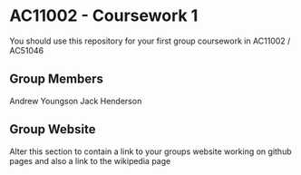 # AC11002 - Coursework 1
You should use this repository for your first group coursework in AC11002 / AC51046

## Group Members
Andrew Youngson
Jack Henderson

## Group Website
Alter this section to contain a link to your groups website working on github pages and also a link to the wikipedia page
